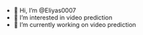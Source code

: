 - 👋 Hi, I’m @Eliyas0007
- 👀 I’m interested in video prediction
- 🌱 I’m currently working on video prediction

<!---
Eliyas0007/Eliyas0007 is a ✨ special ✨ repository because its `README.md` (this file) appears on your GitHub profile.
You can click the Preview link to take a look at your changes.
--->
